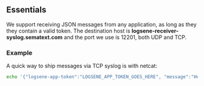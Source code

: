 ## Essentials

We support receiving JSON messages from any application, as long as they
they contain a valid token. The destination host
is **logsene-receiver-syslog.sematext.com** and the port we use is
12201, both UDP and TCP.

### Example

A quick way to ship messages via TCP syslog is with
netcat:

``` bash
echo '{"logsene-app-token":"LOGSENE_APP_TOKEN_GOES_HERE", "message":"Hello, Logsene!"}' | nc logsene-receiver-syslog.sematext.com 12201
```

